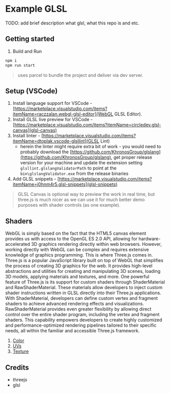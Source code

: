 # Example GLSL

TODO: add brief description what glsl, what this repo is and etc.

## Getting started

1. Build and Run

```sh
npm i
npm run start
```

> uses parcel to bundle the project and deliver via dev server.

## Setup (VSCode)

1. Install language support for VSCode - [https://marketplace.visualstudio.com/items?itemName=raczzalan.webgl-glsl-editor](WebGL GLSL Editor).
2. Install GLSL live preview for VSCode - [https://marketplace.visualstudio.com/items?itemName=circledev.glsl-canvas](glsl-canvas)
3. Install linter - [https://marketplace.visualstudio.com/items?itemName=dtoplak.vscode-glsllint](GLSL Lint)
    - herein the linter might require extra bit of work - you would need to probably download the [https://github.com/KhronosGroup/glslang](https://github.com/KhronosGroup/glslang), get proper release version for your machine and update the extension setting `glsllint.glslangValidatorPath` to point at the `bin\glslangValidator.exe` from the release binaries
4. Add GLSL snippets - [https://marketplace.visualstudio.com/items?itemName=j0hnm4r5.glsl-snippets](glsl-snippets)

> GLSL Canvas is optional way to preview the work in real time, but three.js is much nicer as we can use it for much better demo purposes with shader controls (as one example).

## Shaders

WebGL is simply based on the fact that the HTML5 canvas element provides us with access to the OpenGL ES 2.0 API, allowing for hardware-accelerated 3D graphics rendering directly within web browsers. However, working directly with WebGL can be complex and requires extensive knowledge of graphics programming. This is where Three.js comes in. Three.js is a popular JavaScript library built on top of WebGL that simplifies the process of creating 3D graphics for the web. It provides high-level abstractions and utilities for creating and manipulating 3D scenes, loading 3D models, applying materials and textures, and more. One powerful feature of Three.js is its support for custom shaders through ShaderMaterial and RawShaderMaterial. These materials allow developers to inject custom shader instructions written in GLSL directly into their Three.js applications. With ShaderMaterial, developers can define custom vertex and fragment shaders to achieve advanced rendering effects and visualizations. RawShaderMaterial provides even greater flexibility by allowing direct control over the entire shader program, including the vertex and fragment shaders. This capability empowers developers to create highly customized and performance-optimized rendering pipelines tailored to their specific needs, all within the familiar and accessible Three.js framework.

1. [Color](./src/shaders/01_color_unlit/index.js)
2. [UVs](./src/shaders/02_uvs_unlit/index.js)
3. [Texture](./src/shaders/03_texture_unlit/index.js)

## Credits

- threejs
- glsl